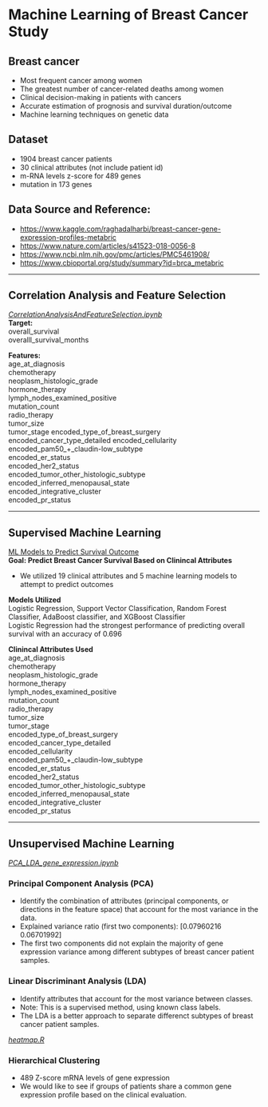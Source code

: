 # Machine Learning of Breast Cancer Study
## Breast cancer
- Most frequent cancer among women
- The greatest number of cancer-related deaths among women
- Clinical decision-making in patients with cancers
- Accurate estimation of prognosis and survival duration/outcome
- Machine learning techniques on genetic data

## Dataset
- 1904 breast cancer patients 
- 30 clinical attributes (not include patient id)
- m-RNA levels z-score for 489 genes
- mutation in 173 genes

## Data Source and Reference:
- https://www.kaggle.com/raghadalharbi/breast-cancer-gene-expression-profiles-metabric 
- https://www.nature.com/articles/s41523-018-0056-8
- https://www.ncbi.nlm.nih.gov/pmc/articles/PMC5461908/
- https://www.cbioportal.org/study/summary?id=brca_metabric

<hr>

## Correlation Analysis and Feature Selection
[*CorrelationAnalysisAndFeatureSelection.ipynb*](Data/CorrelationAnalysisAndFeatureSelection.ipynb) <br>
**Target:**<br>
overall_survival <br>
overalll_survival_months

**Features:**<br>
age_at_diagnosis <br>
chemotherapy<br>
neoplasm_histologic_grade<br>
hormone_therapy<br>
lymph_nodes_examined_positive<br>
mutation_count <br>
radio_therapy<br>
tumor_size<br>
tumor_stage encoded_type_of_breast_surgery<br>
encoded_cancer_type_detailed encoded_cellularity<br>
encoded_pam50_+_claudin-low_subtype <br>
encoded_er_status<br>
encoded_her2_status<br>
encoded_tumor_other_histologic_subtype<br>
encoded_inferred_menopausal_state<br>
encoded_integrative_cluster<br>
encoded_pr_status<br>
<hr>

## Supervised Machine Learning
[ML Models to Predict Survival Outcome](Models/ML_Models.ipynb) <br>
**Goal: Predict Breast Cancer Survival Based on Clinincal Attributes**<br>
- We utilized 19 clinical attributes and 5 machine learning models to attempt to predict outcomes

**Models Utilized**<br>
Logistic Regression, Support Vector Classification, Random Forest Classifier, AdaBoost classifier, and XGBoost Classifier<br>
Logistic Regression had the strongest performance of predicting overall survival with an accuracy of 0.696

**Clinincal Attributes Used**<br>
age_at_diagnosis<br>
chemotherapy<br>
neoplasm_histologic_grade<br>
hormone_therapy<br>
lymph_nodes_examined_positive<br>
mutation_count<br>
radio_therapy<br>
tumor_size<br>
tumor_stage<br>
encoded_type_of_breast_surgery<br>
encoded_cancer_type_detailed<br>
encoded_cellularity<br>
encoded_pam50_+_claudin-low_subtype<br>
encoded_er_status<br>
encoded_her2_status<br>
encoded_tumor_other_histologic_subtype<br>
encoded_inferred_menopausal_state<br>
encoded_integrative_cluster<br>
encoded_pr_status<br>

<hr>

## Unsupervised Machine Learning
[*PCA_LDA_gene_expression.ipynb*](Data/PCA_LDA_gene_expression.ipynb) <br>
### Principal Component Analysis (PCA)
- Identify the combination of attributes (principal components, or directions in the feature space) that account for the most variance in the data. 
- Explained variance ratio (first two components): [0.07960216 0.06701992]
- The first two components did not explain the majority of gene expression variance among different subtypes of breast cancer patient samples.

### Linear Discriminant Analysis (LDA) 
- Identify attributes that account for the most variance between classes. 
- Note: This is a supervised method, using known class labels.
- The LDA is a better approach to separate differenct subtypes of breast cancer patient samples. 

[*heatmap.R*](heatmap/heatmap.R) <br>
### Hierarchical Clustering
- 489 Z-score mRNA levels of gene expression
- We would like to see if groups of patients share a common gene expression profile based on the clinical evaluation. 


